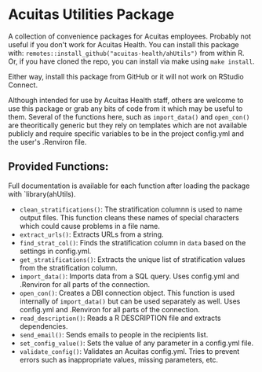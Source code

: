 # Acuitas Utilities Package

A collection of convenience packages for Acuitas employees. Probably not useful if you don't work for Acuitas Health. You can install this package with: `remotes::install_github("acuitas-health/ahUtils")` from within R. Or, if you have cloned the repo, you can install via make using `make install`.

Either way, install this package from GitHub or it will not work on RStudio Connect.

Although intended for use by Acuitas Health staff, others are welcome to use this package or grab any bits of code from it which may be useful to them. Several of the functions here, such as `import_data()` and `open_con()` are theoritically generic but they rely on templates which are not available publicly and require specific variables to be in the project config.yml and the user's .Renviron file.

## Provided Functions:

Full documentation is available for each function after loading the package with `library(ahUtils).

- `clean_stratifications()`: The stratification columnn is used to name output files. This function cleans these names of special characters which could cause problems in a file name.
- `extract_urls()`: Extracts URLs from a string.
- `find_strat_col()`: Finds the stratification column in `data` based on the
  settings in config.yml.
- `get_stratifications()`: Extracts the unique list of stratification values
  from the stratification column.
- `import_data()`: Imports data from a SQL query. Uses config.yml and .Renviron
  for all parts of the connection.
- `open_con()`: Creates a DBI connection object. This function is used
  internally of `import_data()` but can be used separately as well. Uses
  config.yml and .Renviron for all parts of the connection.
- `read_description()`: Reads a R DESCRIPTION file and extracts dependencies.
- `send_email()`: Sends emails to people in the recipients list.
- `set_config_value()`: Sets the value of any parameter in a config.yml file.
- `validate_config()`: Validates an Acuitas config.yml. Tries to prevent errors
  such as inappropriate values, missing parameters, etc.
